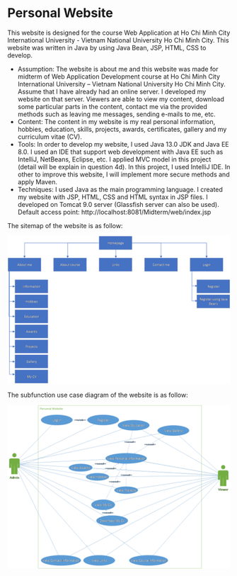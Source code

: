 # Personal Website
This website is designed for the course Web Application at Ho Chi Minh City International University - Vietnam National University Ho Chi Minh City. This website was written in Java by using Java Bean, JSP, HTML, CSS to develop. <br>
<ul>
  <li>Assumption: The website is about me and this website was made for midterm of Web Application Development course at Ho Chi Minh City International University – Vietnam National University Ho Chi Minh City. Assume that I have already had an online server. I developed my website on that server. Viewers are able to view my content, download some particular parts in the content, contact me via the provided methods such as leaving me messages, sending e-mails to me, etc.</li>
  <li>Content: The content in my website is my real personal information, hobbies, education, skills, projects, awards, certificates, gallery and my curriculum vitae (CV).</li>
  <li>Tools: In order to develop my website, I used Java 13.0 JDK and Java EE 8.0. I used an IDE that support web development with Java EE such as IntelliJ, NetBeans, Eclipse, etc. I applied MVC model in this project (detail will be explain in question 4d). In this project, I used IntelliJ IDE. In other to improve this website, I will implement more secure methods and apply Maven. </li>
  <li>Techniques: I used Java as the main programming language. I created my website with JSP, HTML, CSS and HTML syntax in JSP files. I developed on Tomcat 9.0 server (Glassfish server can also be used). Default access point: http://localhost:8081/Midterm/web/index.jsp </li>
</ul>
The sitemap of the website is as follow:<br>
<p align = "center"><img src = "/hierarchical diagram.png" width = "750"></p>
The subfunction use case diagram of the website is as follow:<br>
<p align = "center"><img src = "/use case.png" width = "750"></p>
